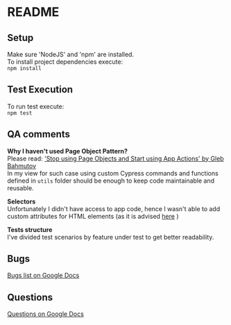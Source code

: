# README

## Setup

Make sure 'NodeJS' and 'npm' are installed.  
To install project dependencies execute:  
`npm install`

## Test Execution

To run test execute:  
`npm test`

## QA comments

**Why I haven't used Page Object Pattern?**  
Please
read: ['Stop using Page Objects and Start using App Actions' by Gleb Bahmutov](https://www.cypress.io/blog/2019/01/03/stop-using-page-objects-and-start-using-app-actions/)  
In my view for such case using custom Cypress commands and functions defined in `utils` folder should be enough to keep
code maintainable and reusable.

**Selectors**  
Unfortunately I didn't have access to app code, hence I wasn't able to add custom attributes for HTML elements (as it is
advised [here](https://docs.cypress.io/guides/references/best-practices#Selecting-Elements) )

**Tests structure**  
I've divided test scenarios by feature under test to get better readability.

## Bugs

[Bugs list on Google Docs](https://docs.google.com/document/d/1qw_dz48XVq6KSd8eV-ntTtQp9ffEvq2v2A6oh7EuY70/edit?usp=sharing)

## Questions

[Questions on Google Docs](https://docs.google.com/document/d/1-GSSW0shihH6AHQFg63RWiHjq1WkUchiv9FPKNcQJ_w/edit?usp=sharing)